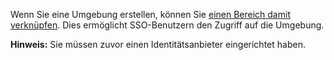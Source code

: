 Wenn Sie eine Umgebung erstellen, können Sie [einen Bereich damit verknüpfen](jbj1680184191443.md). Dies ermöglicht SSO-Benutzern den Zugriff auf die Umgebung.

**Hinweis:** Sie müssen zuvor einen Identitätsanbieter eingerichtet haben.

